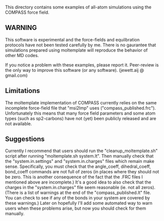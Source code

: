 This directory contains some examples of all-atom simulations using the COMPASS
force field.

## WARNING

This software is experimental and the force-fields and equilbration protocols
have not been tested carefully by me.  There is no gaurantee that simulations
prepared using moltemplate will reproduce the behavior of other MD codes.

If you notice a problem with these examples, please report it.
Peer-review is the only way to improve this software (or any software).
(jewett.aij @ gmail.com)

## Limitations

The moltemplate implementation of COMPASS currently relies on the same
incomplete force-field file that "msi2lmp" uses ("compass_published.frc").
Unfortunately this means that many force field parameters and some atom types
(such as sp2-carbons) have not (yet) been publicly released and are not
available.

## Suggestions
Currently I recommend that users should run the "cleanup_moltemplate.sh"
script after running "moltemplate.sh system.lt".  Then manually check that 
the "system.in.settings" and "system.in.charges" files which remain 
make sense.  Specifically, you must check that the angle_coeff,
dihedral_coeff, bond_coeff commands are not full of zeros (in places
where they should not be zero.  This is another consequence of the
fact that the .FRC files I mentioned above are incomplete.)  It's a
good idea to also check that the charges in the "system.in.charges"
file seem reasonable (ie. not all zeros).  (There is a list of
warnings at the end of the "compass_published.lt" file.  You can check
to see if any of the bonds in your system are covered by these
warnings.)  Later on hopefully I'll add some automated way to warn
users when these problems arise, but now you should check for them
manually.
